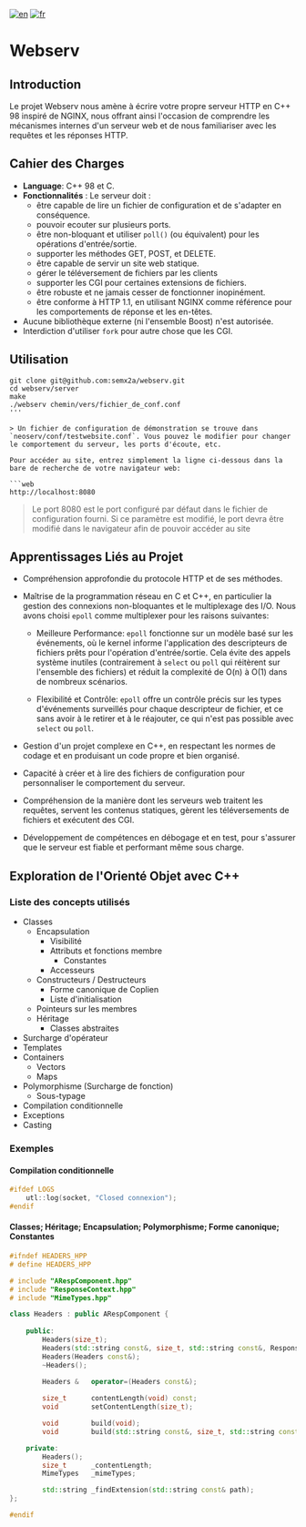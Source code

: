 [![en](https://img.shields.io/badge/lang-en-pink.svg)](https://github.com/semx2a/webserv/blob/master/README.md)
[![fr](https://img.shields.io/badge/lang-fr-purple.svg)](https://github.com/semx2a/webserv/blob/master/README.fr.md)

# Webserv

## Introduction
Le projet Webserv nous amène à écrire votre propre serveur HTTP en C++ 98 inspiré de NGINX, nous offrant ainsi l'occasion de comprendre les mécanismes internes d'un serveur web et de nous familiariser avec les requêtes et les réponses HTTP.

## Cahier des Charges
- **Language**: C++ 98 et C.
- **Fonctionnalités** : Le serveur doit :
  - être capable de lire un fichier de configuration et de s'adapter en conséquence.
  - pouvoir ecouter sur plusieurs ports.
  - être non-bloquant et utiliser `poll()` (ou équivalent) pour les opérations d'entrée/sortie.
  - supporter les méthodes GET, POST, et DELETE.
  - être capable de servir un site web statique.
  - gérer le téléversement de fichiers par les clients
  - supporter les CGI pour certaines extensions de fichiers.
  - être robuste et ne jamais cesser de fonctionner inopinément.
  - être conforme à HTTP 1.1, en utilisant NGINX comme référence pour les comportements de réponse et les en-têtes.
- Aucune bibliothèque externe (ni l'ensemble Boost) n'est autorisée.
- Interdiction d'utiliser `fork` pour autre chose que les CGI.

## Utilisation

```shell
git clone git@github.com:semx2a/webserv.git
cd webserv/server
make
./webserv chemin/vers/fichier_de_conf.conf
'''

> Un fichier de configuration de démonstration se trouve dans `neoserv/conf/testwebsite.conf`. Vous pouvez le modifier pour changer le comportement du serveur, les ports d'écoute, etc.

Pour accéder au site, entrez simplement la ligne ci-dessous dans la bare de recherche de votre navigateur web:

```web
http://localhost:8080
```

> Le port 8080 est le port configuré par défaut dans le fichier de configuration fourni. Si ce paramètre est modifié, le port devra être modifié dans le navigateur afin de pouvoir accéder au site


## Apprentissages Liés au Projet
- Compréhension approfondie du protocole HTTP et de ses méthodes.
- Maîtrise de la programmation réseau en C et C++, en particulier la gestion des connexions non-bloquantes et le multiplexage des I/O. Nous avons choisi `epoll` comme multiplexer pour les raisons suivantes:

	- Meilleure Performance: `epoll` fonctionne sur un modèle basé sur les événements, où le kernel informe l'application des descripteurs de fichiers prêts pour l'opération d'entrée/sortie. Cela évite des appels système inutiles (contrairement à `select` ou `poll` qui réitèrent sur l'ensemble des fichiers) et réduit la complexité de O(n) à O(1) dans de nombreux scénarios.

	- Flexibilité et Contrôle: `epoll` offre un contrôle précis sur les types d'événements surveillés pour chaque descripteur de fichier, et ce sans avoir à le retirer et à le réajouter, ce qui n'est pas possible avec `select` ou `poll`.

- Gestion d'un projet complexe en C++, en respectant les normes de codage et en produisant un code propre et bien organisé.
- Capacité à créer et à lire des fichiers de configuration pour personnaliser le comportement du serveur.
- Compréhension de la manière dont les serveurs web traitent les requêtes, servent les contenus statiques, gèrent les téléversements de fichiers et exécutent des CGI.
- Développement de compétences en débogage et en test, pour s'assurer que le serveur est fiable et performant même sous charge.


## Exploration de l'Orienté Objet avec C++

### Liste des concepts utilisés
- Classes
  - Encapsulation
    - Visibilité
    - Attributs et fonctions membre
      - Constantes
    - Accesseurs
  - Constructeurs / Destructeurs
    - Forme canonique de Coplien
    - Liste d'initialisation
  - Pointeurs sur les membres
  - Héritage
    - Classes abstraites  
- Surcharge d'opérateur
- Templates
- Containers
  - Vectors
  - Maps
- Polymorphisme (Surcharge de fonction)
  - Sous-typage
- Compilation conditionnelle
- Exceptions
- Casting

### Exemples

#### Compilation conditionnelle
```cpp
#ifdef LOGS
	utl::log(socket, "Closed connexion");
#endif
```

#### Classes; Héritage; Encapsulation; Polymorphisme; Forme canonique; Constantes
```cpp
#ifndef HEADERS_HPP
# define HEADERS_HPP

# include "ARespComponent.hpp"
# include "ResponseContext.hpp"
# include "MimeTypes.hpp"

class Headers : public ARespComponent {
	
	public:
		Headers(size_t);
		Headers(std::string const&, size_t, std::string const&, ResponseContext const&, std::string const&);
		Headers(Headers const&);
		~Headers();
	
		Headers &	operator=(Headers const&);

		size_t		contentLength(void) const;
		void		setContentLength(size_t);

		void 		build(void);
		void		build(std::string const&, size_t, std::string const&, ResponseContext const&, std::string const&);

	private:
		Headers();
		size_t		_contentLength;
		MimeTypes	_mimeTypes;

		std::string	_findExtension(std::string const& path);
};

#endif
```
